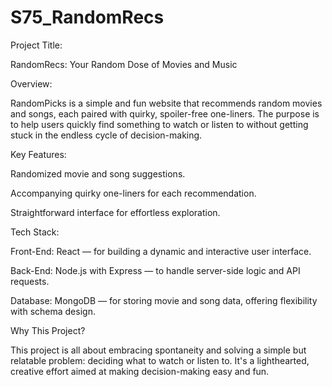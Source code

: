 # S75_RandomRecs
Project Title:

RandomRecs: Your Random Dose of Movies and Music

Overview:

RandomPicks is a simple and fun website that recommends random movies and songs, each paired with quirky, spoiler-free one-liners. The purpose is to help users quickly find something to watch or listen to without getting stuck in the endless cycle of decision-making.

Key Features:

Randomized movie and song suggestions.

Accompanying quirky one-liners for each recommendation.

Straightforward interface for effortless exploration.

Tech Stack:

Front-End: React — for building a dynamic and interactive user interface.

Back-End: Node.js with Express — to handle server-side logic and API requests.

Database: MongoDB — for storing movie and song data, offering flexibility with schema design.

Why This Project?

This project is all about embracing spontaneity and solving a simple but relatable problem: deciding what to watch or listen to. It's a lighthearted, creative effort aimed at making decision-making easy and fun.

